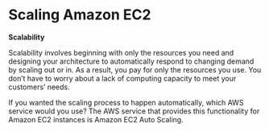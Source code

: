 # Scaling Amazon EC2

**Scalability**

Scalability involves beginning with only the resources you need and designing your architecture to automatically respond to changing demand by scaling out or in.
As a result, you pay for only the resources you use. You don’t have to worry about a lack of computing capacity to meet your customers’ needs.

If you wanted the scaling process to happen automatically, which AWS service would you use? The AWS service that provides this functionality for Amazon EC2
instances is Amazon EC2 Auto Scaling.
